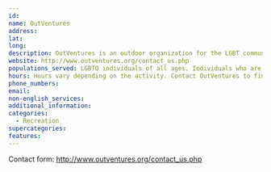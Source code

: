 ```yaml
---
id:
name: OutVentures
address:
lat:
long:
description: OutVentures is an outdoor organization for the LGBT community based in Seattle, serving a membership in the Puget Sound region and larger Pacific Northwest.
website: http://www.outventures.org/contact_us.php
populations_served: LGBTQ individuals of all ages. Individuals who are under 18 must be accompanied by an adult.
hours: Hours vary depending on the activity. Contact OutVentures to find out more about upcoming activities.
phone_numbers:
email: 
non-english_services: 
additional_information: 
categories:
  - Recreation
supercategories:
features:
---
```

Contact form: <http://www.outventures.org/contact_us.php>